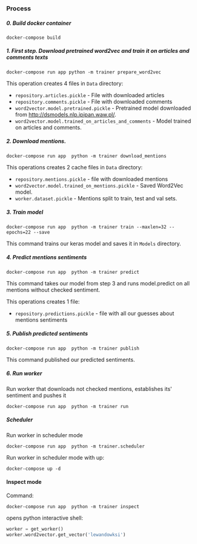 ### Process

##### 0. Build docker container
```shell script
docker-compose build
```

##### 1. First step. Download pretrained word2vec and train it on articles and comments texts

```shell script
docker-compose run app python -m trainer prepare_word2vec
```
This operation creates 4 files in `Data` directory:
- `repository.articles.pickle` - File with downloaded articles
- `repository.comments.pickle` - File with downloaded comments
- `word2vector.model.pretrained.pickle` - Pretrained model downloaded from http://dsmodels.nlp.ipipan.waw.pl/.
- `word2vector.model.trained_on_articles_and_comments` - Model trained on articles and comments.

##### 2. Download mentions.

```shell script
docker-compose run app  python -m trainer download_mentions
```

This operations creates 2 cache files in `Data` directory:  
- `repository.mentions.pickle` - file with downloaded mentions
- `word2vector.model.trained_on_mentions.pickle` - Saved Word2Vec model.
- `worker.dataset.pickle` - Mentions split to train, test and val sets.

##### 3. Train model 

```shell script
docker-compose run app  python -m trainer train --maxlen=32 --epochs=22 --save
```

This command trains our keras model and saves it in `Models` directory. 

##### 4. Predict mentions sentiments
```shell script
docker-compose run app  python -m trainer predict
``` 

This command takes our model from step 3 and runs model.predict on all mentions 
without checked sentiment.

This operations creates 1 file:
- `repository.predictions.pickle` - file with all our guesses about mentions sentiments


##### 5. Publish predicted sentiments
```shell script
docker-compose run app  python -m trainer publish
```

This command published our predicted sentiments. 


##### 6. Run worker

Run worker that downloads not checked mentions, establishes its' sentiment and pushes it
```shell script
docker-compose run app  python -m trainer run
```

##### Scheduler

Run worker in scheduler mode
```shell script
docker-compose run app  python -m trainer.scheduler
```

Run worker in scheduler mode with up:
```shell script
docker-compose up -d
```

#### Inspect mode

Command:
```shell script
docker-compose run app  python -m trainer inspect
```
opens python interactive shell:
```python
worker = get_worker()
worker.word2vector.get_vector('lewandowksi')
```